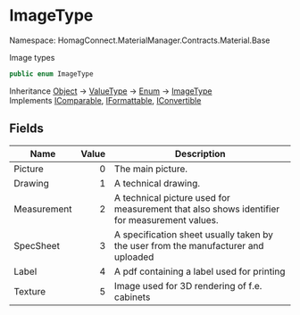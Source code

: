 # ImageType

Namespace: HomagConnect.MaterialManager.Contracts.Material.Base

Image types

```csharp
public enum ImageType
```

Inheritance [Object](https://docs.microsoft.com/en-us/dotnet/api/system.object) → [ValueType](https://docs.microsoft.com/en-us/dotnet/api/system.valuetype) → [Enum](https://docs.microsoft.com/en-us/dotnet/api/system.enum) → [ImageType](./homagconnect.materialmanager.contracts.material.base.imagetype.md)<br>
Implements [IComparable](https://docs.microsoft.com/en-us/dotnet/api/system.icomparable), [IFormattable](https://docs.microsoft.com/en-us/dotnet/api/system.iformattable), [IConvertible](https://docs.microsoft.com/en-us/dotnet/api/system.iconvertible)

## Fields

| Name | Value | Description |
| --- | --: | --- |
| Picture | 0 | The main picture. |
| Drawing | 1 | A technical drawing. |
| Measurement | 2 | A technical picture used for measurement that also shows identifier for measurement values. |
| SpecSheet | 3 | A specification sheet usually taken by the user from the manufacturer and uploaded |
| Label | 4 | A pdf containing a label used for printing |
| Texture | 5 | Image used for 3D rendering of f.e. cabinets |
